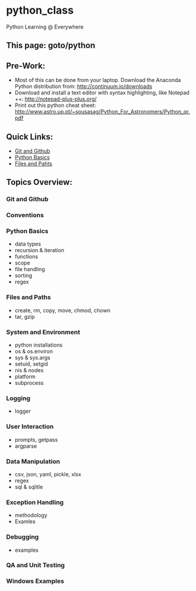 # python_class
Python Learning @ Everywhere

## This page:  goto/python

## Pre-Work:
* Most of this can be done from your laptop.  Download the Anaconda Python distribution from: http://continuum.io/downloads
* Download and install a text editor with syntax highlighting, like Notepad ++: http://notepad-plus-plus.org/
* Print out this python cheat sheet: http://www.astro.up.pt/~sousasag/Python_For_Astronomers/Python_qr.pdf

## Quick Links:
* [Git and Github](./0_git_and_github/README.md)
* [Python Basics](./1_python_basics/README.md)
* [Files and Pahts](./2_files_and_paths/README.md)

## Topics Overview:
### Git and Github
### Conventions
### Python Basics
* data types
* recursion & iteration
* functions
* scope
* file handling
* sorting
* regex
### Files and Paths
* create, rm, copy, move, chmod, chown
* tar, gzip
### System and Environment
* python installations
* os & os.environ
* sys & sys.args
* setuid, setgid
* nis & nodes
* platform
* subprocess
### Logging
* logger
### User Interaction
* prompts, getpass
* argparse
### Data Manipulation
* csv, json, yaml, pickle, xlsx
* regex
* sql & sqlitle
### Exception Handling
* methodology
* Examles
### Debugging
* examples
### QA and Unit Testing
### Windows Examples


